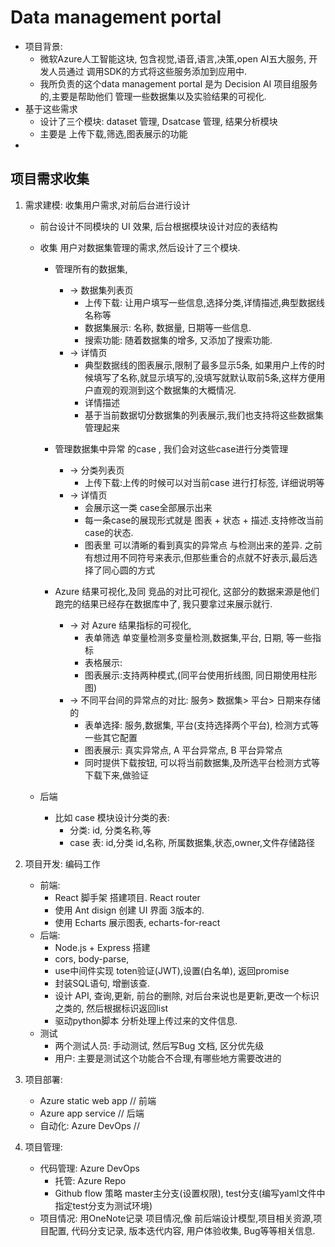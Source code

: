 # Data management portal

- 项目背景:
    - 微软Azure人工智能这块, 包含视觉,语音,语言,决策,open AI五大服务, 开发人员通过 调用SDK的方式将这些服务添加到应用中.
    - 我所负责的这个data management portal 是为 Decision AI 项目组服务的,主要是帮助他们 管理一些数据集以及实验结果的可视化.
- 基于这些需求
    - 设计了三个模块: dataset 管理, Dsatcase 管理, 结果分析模块
    - 主要是 上传下载,筛选,图表展示的功能
-
## 项目需求收集

1. 需求建模: 收集用户需求,对前后台进行设计

    - 前台设计不同模块的 UI 效果, 后台根据模块设计对应的表结构
    - 收集 用户对数据集管理的需求,然后设计了三个模块.

        - 管理所有的数据集,  
            - -> 数据集列表页
                - 上传下载: 让用户填写一些信息,选择分类,详情描述,典型数据线名称等
                - 数据集展示: 名称, 数据量, 日期等一些信息.
                - 搜索功能: 随着数据集的增多, 又添加了搜索功能.
            - -> 详情页
                - 典型数据线的图表展示,限制了最多显示5条, 如果用户上传的时候填写了名称,就显示填写的,没填写就默认取前5条,这样方便用户直观的观测到这个数据集的大概情况.
                - 详情描述
                - 基于当前数据切分数据集的列表展示,我们也支持将这些数据集管理起来
        - 管理数据集中异常 的case , 我们会对这些case进行分类管理
            - -> 分类列表页 
                - 上传下载:上传的时候可以对当前case 进行打标签, 详细说明等 
            - -> 详情页
                - 会展示这一类 case全部展示出来
                - 每一条case的展现形式就是 图表 + 状态 + 描述.支持修改当前case的状态.
                - 图表里 可以清晰的看到真实的异常点 与检测出来的差异. 之前有想过用不同符号来表示,但那些重合的点就不好表示,最后选择了同心圆的方式

        - Azure 结果可视化,及同 竞品的对比可视化, 这部分的数据来源是他们跑完的结果已经存在数据库中了, 我只要拿过来展示就行.
            - -> 对 Azure 结果指标的可视化,
                - 表单筛选 单变量检测多变量检测,数据集,平台, 日期, 等一些指标
                - 表格展示:
                - 图表展示:支持两种模式,(同平台使用折线图, 同日期使用柱形图)
            - -> 不同平台间的异常点的对比: 服务> 数据集> 平台> 日期来存储的
                - 表单选择: 服务,数据集, 平台(支持选择两个平台), 检测方式等一些其它配置
                - 图表展示: 真实异常点, A 平台异常点, B 平台异常点
                - 同时提供下载按钮, 可以将当前数据集,及所选平台检测方式等下载下来,做验证

    - 后端
        - 比如 case 模块设计分类的表:
            - 分类: id, 分类名称,等
            - case 表: id,分类 id,名称, 所属数据集,状态,owner,文件存储路径

2. 项目开发: 编码工作
    - 前端:
        - React 脚手架 搭建项目. React router
        - 使用 Ant disign 创建 UI 界面 3版本的.
        - 使用 Echarts 展示图表, echarts-for-react
    - 后端:
        - Node.js + Express 搭建
        - cors, body-parse,
        - use中间件实现 toten验证(JWT),设置(白名单), 返回promise
        - 封装SQL语句, 增删该查.
        - 设计 API, 查询,更新, 前台的删除, 对后台来说也是更新,更改一个标识之类的, 然后根据标识返回list
        - 驱动python脚本 分析处理上传过来的文件信息.
    - 测试
        - 两个测试人员: 手动测试, 然后写Bug 文档, 区分优先级
        - 用户: 主要是测试这个功能合不合理,有哪些地方需要改进的
3. 项目部署:
    - Azure static web app  // 前端
    - Azure app service     // 后端
    - 自动化: Azure DevOps   // 
4. 项目管理:
    - 代码管理: Azure DevOps
        - 托管: Azure Repo   
        - Github flow 策略 master主分支(设置权限), test分支(编写yaml文件中指定test分支为测试环境)  
    - 项目情况: 用OneNote记录 项目情况,像 前后端设计模型,项目相关资源,项目配置, 代码分支记录, 版本迭代内容, 用户体验收集, Bug等等相关信息.
  